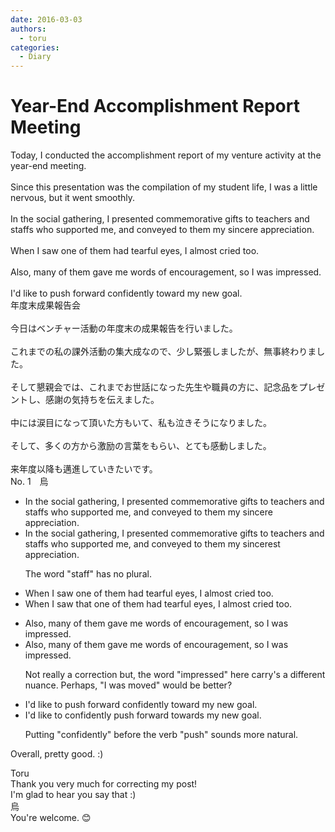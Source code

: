 ```yaml
---
date: 2016-03-03
authors:
  - toru
categories:
  - Diary
---
```


<h1 id="subject_show">Year-End Accomplishment Report Meeting</h1>
<div class="date" hidden>Mar 3, 2016 21:51</div>
<div id="post"><div id="body_show_ori">
Today, I conducted the accomplishment report of my venture activity at the year-end meeting.<br/><br/>Since this presentation was the compilation of my student life, I was a little nervous, but it went smoothly.<br/><br/>In the social gathering, I presented commemorative gifts to teachers and staffs who supported me, and conveyed to them my sincere appreciation.<br/><br/>When I saw one of them had tearful eyes, I almost cried too.<br/><br/>Also, many of them gave me words of encouragement, so I was impressed.<br/><br/>I'd like to push forward confidently toward my new goal.
</div></div>

<!-- more -->

<div id="post_ja"><div id="body_show_mo">
年度末成果報告会<br/><br/>今日はベンチャー活動の年度末の成果報告を行いました。<br/><br/>これまでの私の課外活動の集大成なので、少し緊張しましたが、無事終わりました。<br/><br/>そして懇親会では、これまでお世話になった先生や職員の方に、記念品をプレゼントし、感謝の気持ちを伝えました。<br/><br/>中には涙目になって頂いた方もいて、私も泣きそうになりました。<br/><br/>そして、多くの方から激励の言葉をもらい、とても感動しました。<br/><br/>来年度以降も邁進していきたいです。
</div></div>
<div id="block"><div class="first_name"> No. 1　<span class="just_name">烏</span></div><div id="block2">
<ul class="correction_field">
<li class="incorrect">In the social gathering, I presented commemorative gifts to teachers and staffs who supported me, and conveyed to them my sincere appreciation.</li>
<li class="corrected correct">
In the social gathering, I presented commemorative gifts to teachers and staff<span class="sline">s</span> who supported me, and conveyed to them my sincere<span class="f_red">st</span> appreciation.
<p class="correction_comment">The word "staff" has no plural.</p>
</li>
</ul>
<ul class="correction_field">
<li class="incorrect">When I saw one of them had tearful eyes, I almost cried too.</li>
<li class="corrected correct">
When I saw <span class="f_blue">that</span> one of them had tearful eyes, I almost cried too.
</li>
</ul>
<ul class="correction_field">
<li class="incorrect">Also, many of them gave me words of encouragement, so I was impressed.</li>
<li class="corrected correct">
Also, many of them gave me words of encouragement, so I was impressed.
<p class="correction_comment">Not really a correction but, the word "impressed" here carry's a different nuance. Perhaps, "I was moved" would be better?</p>
</li>
</ul>
<ul class="correction_field">
<li class="incorrect">I'd like to push forward confidently toward my new goal.</li>
<li class="corrected correct">
I'd like to <span class="f_blue">confidently</span> push forward toward<span class="f_red">s</span> my new goal.
<p class="correction_comment">Putting "confidently" before the verb "push" sounds more natural.</p>
</li>
</ul>
<p class="comment_small">
 Overall, pretty good. :)
</p>

</div><div class="name"><span class="just_name">Toru</span><br>
Thank you very much for correcting my post!<br/>I'm glad to hear you say that :)
</div>
<div class="name"><span class="just_name">烏</span><br>
You're welcome. 😊 
</div>
</div>
